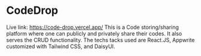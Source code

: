 # CodeDrop
Live link: https://code-drop.vercel.app/
This is a Code storing/sharing platform where one can publicly and privately share their codes.
It also serves the CRUD functionality. The techs tacks used are React.JS, Appwrite customized with Tailwind CSS, and DaisyUI.
